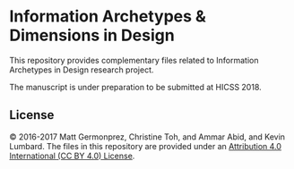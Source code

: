 # Information Archetypes & Dimensions in Design

This repository provides complementary files related to Information Archetypes in Design research project.

The manuscript is under preparation to be submitted at HICSS 2018.

## License
&copy; 2016-2017 Matt Germonprez, Christine Toh, and Ammar Abid, and Kevin Lumbard.
The files in this repository are provided under an <a href="https://creativecommons.org/licenses/by/4.0/">Attribution 4.0 International (CC BY 4.0) License</a>.
